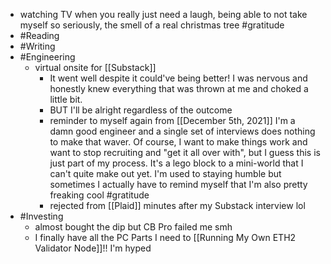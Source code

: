 - watching TV when you really just need a laugh, being able to not take myself so seriously, the smell of a real christmas tree #gratitude
- #Reading
- #Writing
- #Engineering
    - virtual onsite for [[Substack]]
        - It went well despite it could've being better! I was nervous and honestly knew everything that was thrown at me and choked a little bit.
        - BUT I'll be alright regardless of the outcome
        - reminder to myself again from [[December 5th, 2021]] I'm a damn good engineer and a single set of interviews does nothing to make that waver. Of course, I want to make things work and want to stop recruiting and "get it all over with", but I guess this is just part of my process. It's a lego block to a mini-world that I can't quite make out yet. I'm used to staying humble but sometimes I actually have to remind myself that I'm also pretty freaking cool #gratitude
        - rejected from [[Plaid]] minutes after my Substack interview lol
- #Investing
    - almost bought the dip but CB Pro failed me smh
    - I finally have all the PC Parts I need to [[Running My Own ETH2 Validator Node]]!! I'm hyped
